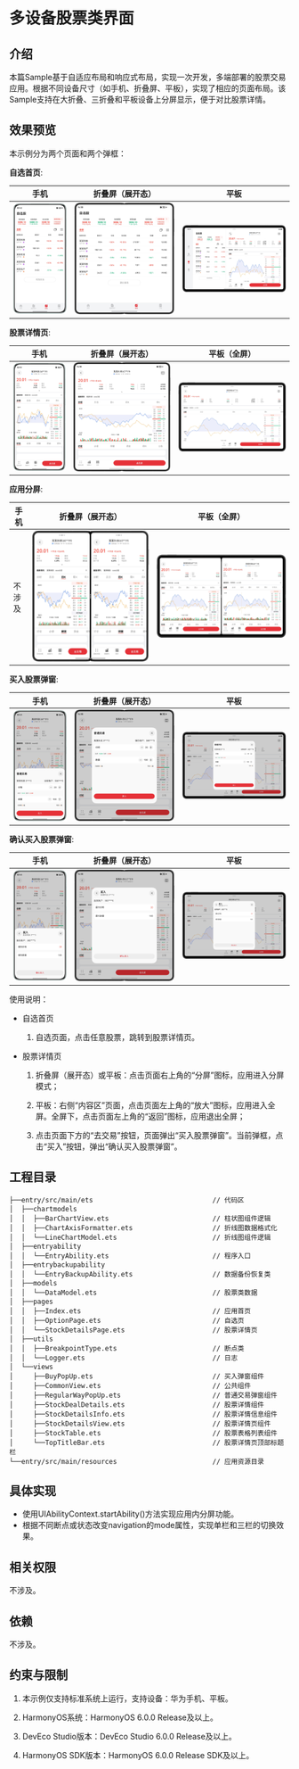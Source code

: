 # 多设备股票类界面

## 介绍

本篇Sample基于自适应布局和响应式布局，实现一次开发，多端部署的股票交易应用。根据不同设备尺寸（如手机、折叠屏、平板），实现了相应的页面布局。该Sample支持在大折叠、三折叠和平板设备上分屏显示，便于对比股票详情。

## 效果预览

本示例分为两个页面和两个弹框：

**自选首页**:

| 手机                                 | 折叠屏（展开态）                           | 平板                        |
|------------------------------------|------------------------------------|-----------------------------------|
| ![](screenshots/devices/home-page-phone.png) | ![](screenshots/devices/home-page-foldablescre.png) | ![](screenshots/devices/home-page-tablet.png) |

**股票详情页**:

| 手机                                 | 折叠屏（展开态）                           | 平板（全屏）                             |
|------------------------------------|------------------------------------|------------------------------------|
| ![](screenshots/devices/detail-page-phone.png) | ![](screenshots/devices/detail-page-foldablescre.png) | ![](screenshots/devices/detail-page-tablet.png) |

**应用分屏**:

| 手机  | 折叠屏（展开态）                           | 平板（全屏）                             |
|-----|------------------------------------|------------------------------------|
| 不涉及 | ![](screenshots/devices/split-screen-foldablescre.png) | ![](screenshots/devices/split-screen-tablet.png) |

**买入股票弹窗**:

| 手机                                 | 折叠屏（展开态）                           | 平板                                  |
|------------------------------------|------------------------------------|-------------------------------------|
| ![](screenshots/devices/stock-pop-phone.png) | ![](screenshots/devices/stock-pop-foldablescre.png) | ![](screenshots/devices/stock-pop-tablet.png) |

**确认买入股票弹窗**:

| 手机                                 | 折叠屏（展开态）                           | 平板                                  |
|------------------------------------|------------------------------------|-------------------------------------|
| ![](screenshots/devices/stock-affirm-pop-phone.png) | ![](screenshots/devices/stock-affirm-pop-foldablescre.png) | ![](screenshots/devices/stock-affirm-pop-tablet.png) |

使用说明：

* 自选首页

  1. 自选页面，点击任意股票，跳转到股票详情页。

* 股票详情页

  1. 折叠屏（展开态）或平板：点击页面右上角的“分屏”图标，应用进入分屏模式；
  
  2. 平板：右侧“内容区”页面，点击页面左上角的“放大”图标，应用进入全屏。全屏下，点击页面左上角的“返回”图标，应用退出全屏；
  
  3. 点击页面下方的“去交易”按钮，页面弹出“买入股票弹窗”。当前弹框，点击“买入”按钮，弹出“确认买入股票弹窗”。

## 工程目录

```
├──entry/src/main/ets                              // 代码区
│  ├──chartmodels
│  │  ├──BarChartView.ets                          // 柱状图组件逻辑 
│  │  ├──ChartAxisFormatter.ets                    // 折线图数据格式化 
│  │  └──LineChartModel.ets                        // 折线图组件逻辑  
│  ├──entryability  
│  │  └──EntryAbility.ets                          // 程序入口
│  ├──entrybackupability  
│  │  └──EntryBackupAbility.ets                    // 数据备份恢复类
│  ├──models 
│  │  └──DataModel.ets                             // 股票类数据
│  ├──pages  
│  │  ├──Index.ets                                 // 应用首页
│  │  ├──OptionPage.ets                            // 自选页                               
│  │  └──StockDetailsPage.ets                      // 股票详情页
│  ├──utils                              
│  │  ├──BreakpointType.ets                        // 断点类
│  │  └──Logger.ets                                // 日志
│  └──views
│     ├──BuyPopUp.ets                              // 买入弹窗组件 
│     ├──CommonView.ets                            // 公共组件 
│     ├──RegularWayPopUp.ets                       // 普通交易弹窗组件 
│     ├──StockDealDetails.ets                      // 股票详情组件 
│     ├──StockDetailsInfo.ets                      // 股票详情信息组件 
│     ├──StockDetailsView.ets                      // 股票详情页组件 
│     ├──StockTable.ets                            // 股票表格列表组件 
│     └──TopTitleBar.ets                           // 股票详情页顶部标题栏     
└──entry/src/main/resources                        // 应用资源目录

```

## 具体实现

* 使用UIAbilityContext.startAbility()方法实现应用内分屏功能。
* 根据不同断点或状态改变navigation的mode属性，实现单栏和三栏的切换效果。

## 相关权限

不涉及。

## 依赖

不涉及。

## 约束与限制

1. 本示例仅支持标准系统上运行，支持设备：华为手机、平板。

2. HarmonyOS系统：HarmonyOS 6.0.0 Release及以上。

3. DevEco Studio版本：DevEco Studio 6.0.0 Release及以上。

4. HarmonyOS SDK版本：HarmonyOS 6.0.0 Release SDK及以上。